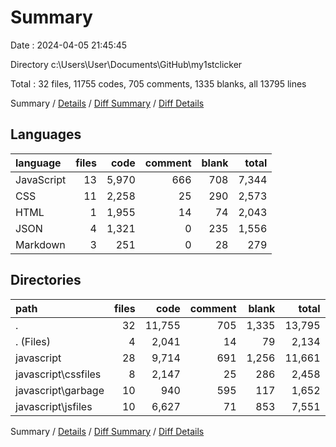 # Summary

Date : 2024-04-05 21:45:45

Directory c:\\Users\\User\\Documents\\GitHub\\my1stclicker

Total : 32 files,  11755 codes, 705 comments, 1335 blanks, all 13795 lines

Summary / [Details](details.md) / [Diff Summary](diff.md) / [Diff Details](diff-details.md)

## Languages
| language | files | code | comment | blank | total |
| :--- | ---: | ---: | ---: | ---: | ---: |
| JavaScript | 13 | 5,970 | 666 | 708 | 7,344 |
| CSS | 11 | 2,258 | 25 | 290 | 2,573 |
| HTML | 1 | 1,955 | 14 | 74 | 2,043 |
| JSON | 4 | 1,321 | 0 | 235 | 1,556 |
| Markdown | 3 | 251 | 0 | 28 | 279 |

## Directories
| path | files | code | comment | blank | total |
| :--- | ---: | ---: | ---: | ---: | ---: |
| . | 32 | 11,755 | 705 | 1,335 | 13,795 |
| . (Files) | 4 | 2,041 | 14 | 79 | 2,134 |
| javascript | 28 | 9,714 | 691 | 1,256 | 11,661 |
| javascript\\cssfiles | 8 | 2,147 | 25 | 286 | 2,458 |
| javascript\\garbage | 10 | 940 | 595 | 117 | 1,652 |
| javascript\\jsfiles | 10 | 6,627 | 71 | 853 | 7,551 |

Summary / [Details](details.md) / [Diff Summary](diff.md) / [Diff Details](diff-details.md)